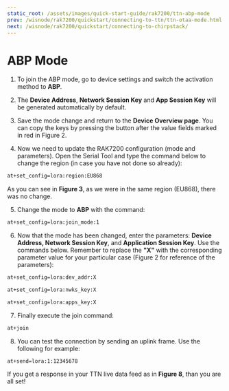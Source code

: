 ```yaml
---
static_root: /assets/images/quick-start-guide/rak7200/ttn-abp-mode
prev: /wisnode/rak7200/quickstart/connecting-to-ttn/ttn-otaa-mode.html
next: /wisnode/rak7200/quickstart/connecting-to-chirpstack/
---
```


# ABP Mode

1. To join the ABP mode, go to device settings and switch the activation method to **ABP**.

2. The **Device Address**, **Network Session Key** and **App Session Key** will be generated automatically by default.

<rk-img
  :src="`${$frontmatter.static_root}/ccjbidnd8e8hqvnjvc9g.png`"
  width="100%"
  figure-number="1"
  caption="Switching to ABP mode"
/>

3. Save the mode change and return to the **Device Overview page**. You can copy the keys by pressing the button after the value fields marked in red in Figure 2.

<rk-img
  :src="`${$frontmatter.static_root}/dann1wr9tchabmot7dqe.png`"
  width="100%"
  figure-number="2"
  caption="ABP Parameters Screen"
/>

4. Now we need to update the RAK7200 configuration (mode and parameters). Open the Serial Tool and type the command below to change the region (in case you have not done so already):

```bash
at+set_config=lora:region:EU868
```

As you can see in **Figure 3**, as we were in the same region (EU868), there was no change.

<rk-img
  :src="`${$frontmatter.static_root}/zarmjkdjh4o6fisc0rfq.jpg`"
  width="100%"
  figure-number="3"
  caption="Region Setup"
/>

5. Change the mode to **ABP** with the command:

```bash
at+set_config=lora:join_mode:1
```

<rk-img
  :src="`${$frontmatter.static_root}/t5mjuy5rxxolrtiin8tt.jpg`"
  width="100%"
  figure-number="4"
  caption="Join Mode Setup"
/>

6. Now that the mode has been changed, enter the parameters: **Device Address, Network Session Key**, and **Application Session Key**. Use the commands below. Remember to replace the **"X"** with the corresponding parameter value for your particular case (Figure 2 for reference of the parameters):

```bash
at+set_config=lora:dev_addr:X
```

```bash
at+set_config=lora:nwks_key:X
```

```bash
at+set_config=lora:apps_key:X
```

<rk-img
  :src="`${$frontmatter.static_root}/tacqtzuayki77cruuwqc.jpg`"
  width="100%"
  figure-number="5"
  caption="Setting up the RAK7200 ABP Parameters"
/>

7. Finally execute the join command:

```bash
at+join
```

<rk-img
  :src="`${$frontmatter.static_root}/gc45ctfnhpmyurhjw7uj.jpg`"
  width="100%"
  figure-number="6"
  caption="Join Command"
/>

8. You can test the connection by sending an uplink frame. Use the following for example:

```bash
at+send=lora:1:12345678
```

<rk-img
  :src="`${$frontmatter.static_root}/yzu8x3arcigsctbjjvws.jpg`"
  width="100%"
  figure-number="7"
  caption="Sending an Uplink Frame"
/>

If you get a response in your TTN live data feed as in **Figure 8**, than you are all set!

<rk-img
  :src="`${$frontmatter.static_root}/sxccujhjtfgxjkthyvy6.png`"
  width="100%"
  figure-number="8"
  caption="Sending Data to TTN from RAK7200"
/>
